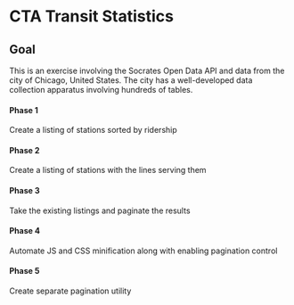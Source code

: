 # CTA Transit Statistics

## Goal

This is an exercise involving the Socrates Open Data API and data from the city of Chicago, United States. The city has a well-developed data collection apparatus involving hundreds of tables. 

#### Phase 1

Create a listing of stations sorted by ridership

#### Phase 2

Create a listing of stations with the lines serving them

#### Phase 3

Take the existing listings and paginate the results

#### Phase 4

Automate JS and CSS minification along with enabling pagination control

#### Phase 5

Create separate pagination utility
